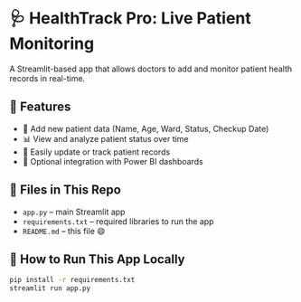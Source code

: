 # 🩺 HealthTrack Pro: Live Patient Monitoring

A Streamlit-based app that allows doctors to add and monitor patient health records in real-time.

## 📌 Features

- 🧑 Add new patient data (Name, Age, Ward, Status, Checkup Date)
- 📊 View and analyze patient status over time
- 🔄 Easily update or track patient records
- 📁 Optional integration with Power BI dashboards

## 📂 Files in This Repo

- `app.py` – main Streamlit app
- `requirements.txt` – required libraries to run the app
- `README.md` – this file 😄

## 🚀 How to Run This App Locally

```bash
pip install -r requirements.txt
streamlit run app.py
